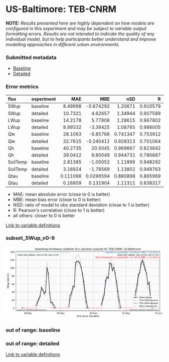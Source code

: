# US-Baltimore: TEB-CNRM

**NOTE:** *Results presented here are highly dependent on how models are configured in this experiment and may be subject to variable output formatting errors. Results are not intended to indicate the quality of any individual model, but to help participants better understand and improve modelling approaches in different urban environments.*

### Submitted metadata

- [Baseline](TEB-CNRM_US-Baltimore_baseline_attrs.md)
- [Detailed](TEB-CNRM_US-Baltimore_detailed_attrs.md)

### Error metrics

| flux     | experiment   |       MAE |        MBE |      nSD |        R |        5th |       95th |      RMSE |    cRMSE |       AMBE |     1-nSD |       1-R |   nSkewness |   nKurtosis |   Overlap |
|:---------|:-------------|----------:|-----------:|---------:|---------:|-----------:|-----------:|----------:|---------:|-----------:|----------:|----------:|------------:|------------:|----------:|
| SWup     | baseline     |  8.49998  | -0.674292  | 1.20671  | 0.910579 |  1.863     |  5.95562   | 17.0641   | 0.508471 |  0.674292  | 0.206715  | 0.089421  |  1.52595    |   4.783     | 0.106869  |
| SWup     | detailed     | 10.7321   |  4.62657   | 1.34944  | 0.907589 |  1.863     | 17.8955    | 20.9563   | 0.609516 |  4.62657   | 0.349436  | 0.0924107 |  1.57732    |   5.14725   | 0.143504  |
| LWup     | baseline     | 14.2178   |  5.77808   | 1.28615  | 0.967802 |  9.20926   | 52.6577    | 23.1608   | 0.405842 |  5.77808   | 0.286152  | 0.0321983 | 10.3685     |   0.82367   | 0.0849965 |
| LWup     | detailed     |  8.99332  | -3.38425   | 1.08765  | 0.986005 |  8.71298   |  9.96091   | 11.309    | 0.195259 |  3.38425   | 0.0876438 | 0.0139955 |  3.01687    |   0.223685  | 0.0741952 |
| Qle      | baseline     | 28.1063   | -5.85766   | 0.741347 | 0.753912 | 14.7983    | 54.4592    | 47.8925   | 0.657095 |  5.85766   | 0.258653  | 0.246088  |  0.00425957 |   0.0539998 | 0.211241  |
| Qle      | detailed     | 32.7615   | -0.240412  | 0.928313 | 0.701064 | 14.5816    | 34.4146    | 54.1406   | 0.748433 |  0.240412  | 0.0716871 | 0.298936  |  0.264236   |   1.31071   | 0.194863  |
| Qh       | baseline     | 40.2735   | 20.5045    | 0.969667 | 0.823642 | 24.3759    | 13.291     | 55.8317   | 0.585608 | 20.5045    | 0.030334  | 0.176358  |  0.0612194  |   0.326112  | 0.286268  |
| Qh       | detailed     | 39.0412   |  6.80049   | 0.944731 | 0.780887 | 14.4968    |  1.7753    | 57.6704   | 0.645802 |  6.80049   | 0.05527   | 0.219113  |  0.0984996  |   0.447969  | 0.18673   |
| SoilTemp | baseline     |  2.81385  | -1.00052   | 1.11896  | 0.948292 |  2.70292   |  1.71338   |  3.51572  | 0.360372 |  1.00052   | 0.118952  | 0.0517078 |  0.178207   |   0.385652  | 0.127213  |
| SoilTemp | detailed     |  3.16924  | -1.78569   | 1.13802  | 0.949763 |  3.30304   |  1.18405   |  3.85435  | 0.365227 |  1.78569   | 0.138015  | 0.0502371 |  0.239286   |   0.237111  | 0.148612  |
| Qtau     | baseline     |  0.111066 |  0.0296594 | 0.880898 | 0.865969 |  0.0333192 |  0.0516642 |  0.15452  | 0.500321 |  0.0296594 | 0.119103  | 0.134031  |  0.0628635  |   0.142752  | 0.210811  |
| Qtau     | detailed     |  0.16859  |  0.131904  | 1.11311  | 0.838317 |  0.0253902 |  0.164064  |  0.227248 | 0.61052  |  0.131904  | 0.113108  | 0.161683  |  0.144355   |   0.192553  | 0.267126  |

 - MAE: mean absolute error (close to 0 is better)
 - MBE: mean bias error (close to 0 is better)
 - NSD: ratio of model to obs standard deviation (close to 1 is better)
 - R: Pearson's correlation (close to 1 is better)
 - all others: closer to 0 is better

[Link to variable definitions](../modelattrs/variable_definitions.md)

### <a name="subset_swup_v0-9"></a>subset_SWup_v0-9
[![TEB-CNRM_US-Baltimore_subset_SWup_v0-9.png](TEB-CNRM_US-Baltimore_subset_SWup_v0-9.png)](TEB-CNRM_US-Baltimore_subset_SWup_v0-9.png)

### out of range: baseline


### out of range: detailed



[Link to variable definitions](../modelattrs/variable_definitions.md)

